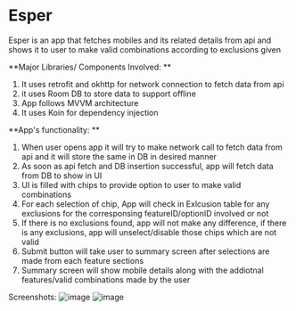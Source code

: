 # Esper
Esper is an app that fetches mobiles and its related details from api and shows it to user to make valid combinations according to exclusions given

**Major Libraries/ Components Involved:
**

1. It uses retrofit and okhttp for network connection to fetch data from api
2. it uses Room DB to store data to support offline
3. App follows MVVM architecture
4. It uses Koin for dependency injection

**App's functionality:
**

1. When user opens app it will try to make network call to fetch data from api and it will store the same in DB in desired manner
2. As soon as api fetch and DB insertion successful, app will fetch data from DB to show in UI
3. UI is filled with chips to provide option to user to make valid combinations
4. For each selection of chip, App will check in Exlcusion table for any exclusions for the corresponsing featureID/optionID involved or not
5. If there is no exclusions found, app will not make any difference, if there is any exclusions, app will unselect/disable those chips which are not valid
6. Submit button will take user to summary screen after selections are made from each feature sections
7. Summary screen will show mobile details along with the addiotnal features/valid combinations made by the user


Screenshots:
![image](https://user-images.githubusercontent.com/14262888/117574690-ec241680-b0fb-11eb-9b70-d7543d7460e1.png)
![image](https://user-images.githubusercontent.com/14262888/117574709-ff36e680-b0fb-11eb-9a1c-2bb642d6e227.png)

